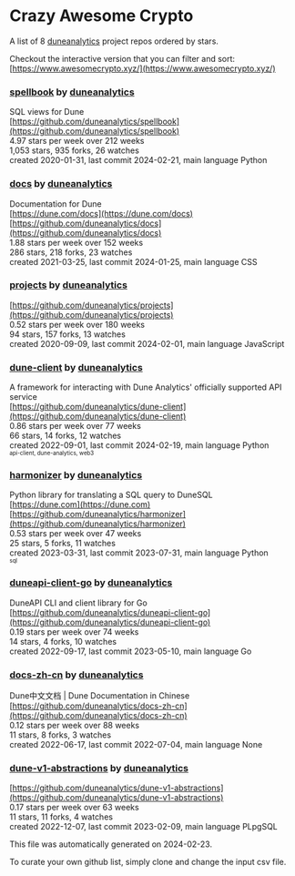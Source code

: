 # Crazy Awesome Crypto
A list of 8 [duneanalytics](https://github.com/duneanalytics) project repos ordered by stars.  

Checkout the interactive version that you can filter and sort: 
[https://www.awesomecrypto.xyz/](https://www.awesomecrypto.xyz/)  


### [spellbook](https://github.com/duneanalytics/spellbook) by [duneanalytics](https://github.com/duneanalytics)  
SQL views for Dune  
[https://github.com/duneanalytics/spellbook](https://github.com/duneanalytics/spellbook)  
4.97 stars per week over 212 weeks  
1,053 stars, 935 forks, 26 watches  
created 2020-01-31, last commit 2024-02-21, main language Python  


### [docs](https://github.com/duneanalytics/docs) by [duneanalytics](https://github.com/duneanalytics)  
Documentation for Dune  
[https://dune.com/docs](https://dune.com/docs)  
[https://github.com/duneanalytics/docs](https://github.com/duneanalytics/docs)  
1.88 stars per week over 152 weeks  
286 stars, 218 forks, 23 watches  
created 2021-03-25, last commit 2024-01-25, main language CSS  


### [projects](https://github.com/duneanalytics/projects) by [duneanalytics](https://github.com/duneanalytics)  
  
[https://github.com/duneanalytics/projects](https://github.com/duneanalytics/projects)  
0.52 stars per week over 180 weeks  
94 stars, 157 forks, 13 watches  
created 2020-09-09, last commit 2024-02-01, main language JavaScript  


### [dune-client](https://github.com/duneanalytics/dune-client) by [duneanalytics](https://github.com/duneanalytics)  
A framework for interacting with Dune Analytics' officially supported API service  
[https://github.com/duneanalytics/dune-client](https://github.com/duneanalytics/dune-client)  
0.86 stars per week over 77 weeks  
66 stars, 14 forks, 12 watches  
created 2022-09-01, last commit 2024-02-19, main language Python  
<sub><sup>api-client, dune-analytics, web3</sup></sub>


### [harmonizer](https://github.com/duneanalytics/harmonizer) by [duneanalytics](https://github.com/duneanalytics)  
Python library for translating a SQL query to DuneSQL  
[https://dune.com](https://dune.com)  
[https://github.com/duneanalytics/harmonizer](https://github.com/duneanalytics/harmonizer)  
0.53 stars per week over 47 weeks  
25 stars, 5 forks, 11 watches  
created 2023-03-31, last commit 2023-07-31, main language Python  
<sub><sup>sql</sup></sub>


### [duneapi-client-go](https://github.com/duneanalytics/duneapi-client-go) by [duneanalytics](https://github.com/duneanalytics)  
DuneAPI CLI and client library for Go  
[https://github.com/duneanalytics/duneapi-client-go](https://github.com/duneanalytics/duneapi-client-go)  
0.19 stars per week over 74 weeks  
14 stars, 4 forks, 10 watches  
created 2022-09-17, last commit 2023-05-10, main language Go  


### [docs-zh-cn](https://github.com/duneanalytics/docs-zh-cn) by [duneanalytics](https://github.com/duneanalytics)  
Dune中文文档 | Dune Documentation in Chinese  
[https://github.com/duneanalytics/docs-zh-cn](https://github.com/duneanalytics/docs-zh-cn)  
0.12 stars per week over 88 weeks  
11 stars, 8 forks, 3 watches  
created 2022-06-17, last commit 2022-07-04, main language None  


### [dune-v1-abstractions](https://github.com/duneanalytics/dune-v1-abstractions) by [duneanalytics](https://github.com/duneanalytics)  
  
[https://github.com/duneanalytics/dune-v1-abstractions](https://github.com/duneanalytics/dune-v1-abstractions)  
0.17 stars per week over 63 weeks  
11 stars, 11 forks, 4 watches  
created 2022-12-07, last commit 2023-02-09, main language PLpgSQL  


This file was automatically generated on 2024-02-23.  

To curate your own github list, simply clone and change the input csv file.  